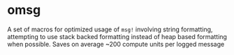 # omsg

A set of macros for optimized usage of `msg!` involving string formatting, attempting to use stack backed formatting instead of heap based formatting when possible. Saves on average ~200 compute units per logged message